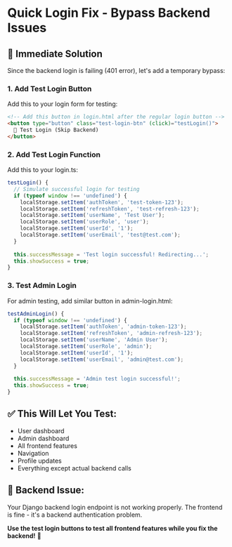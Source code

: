 # Quick Login Fix - Bypass Backend Issues

## 🚨 **Immediate Solution**

Since the backend login is failing (401 error), let's add a temporary bypass:

### 1. **Add Test Login Button**
Add this to your login form for testing:

```html
<!-- Add this button in login.html after the regular login button -->
<button type="button" class="test-login-btn" (click)="testLogin()">
  🧪 Test Login (Skip Backend)
</button>
```

### 2. **Add Test Login Function**
Add this to your login.ts:

```typescript
testLogin() {
  // Simulate successful login for testing
  if (typeof window !== 'undefined') {
    localStorage.setItem('authToken', 'test-token-123');
    localStorage.setItem('refreshToken', 'test-refresh-123');
    localStorage.setItem('userName', 'Test User');
    localStorage.setItem('userRole', 'user');
    localStorage.setItem('userId', '1');
    localStorage.setItem('userEmail', 'test@test.com');
  }
  
  this.successMessage = 'Test login successful! Redirecting...';
  this.showSuccess = true;
}
```

### 3. **Test Admin Login**
For admin testing, add similar button in admin-login.html:

```typescript
testAdminLogin() {
  if (typeof window !== 'undefined') {
    localStorage.setItem('authToken', 'admin-token-123');
    localStorage.setItem('refreshToken', 'admin-refresh-123');
    localStorage.setItem('userName', 'Admin User');
    localStorage.setItem('userRole', 'admin');
    localStorage.setItem('userId', '1');
    localStorage.setItem('userEmail', 'admin@test.com');
  }
  
  this.successMessage = 'Admin test login successful!';
  this.showSuccess = true;
}
```

## ✅ **This Will Let You Test:**
- User dashboard
- Admin dashboard  
- All frontend features
- Navigation
- Profile updates
- Everything except actual backend calls

## 🔧 **Backend Issue:**
Your Django backend login endpoint is not working properly. The frontend is fine - it's a backend authentication problem.

**Use the test login buttons to test all frontend features while you fix the backend!** 🎉